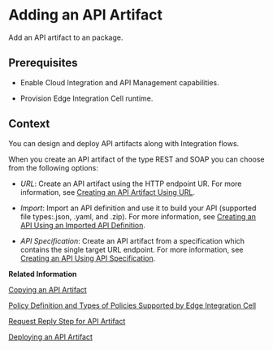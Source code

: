 <!-- loioc2fe62c32855435f8b64e0fd10c8507e -->

# Adding an API Artifact

Add an API artifact to an package.



<a name="loioc2fe62c32855435f8b64e0fd10c8507e__prereq_qtk_13k_qwb"/>

## Prerequisites

-   Enable Cloud Integration and API Management capabilities.

-   Provision Edge Integration Cell runtime.




## Context

You can design and deploy API artifacts along with Integration flows.

When you create an API artifact of the type REST and SOAP you can choose from the following options:

-   *URL*: Create an API artifact using the HTTP endpoint UR. For more information, see [Creating an API Artifact Using URL](creating-an-api-artifact-using-url-914f57e.md).

-   *Import*: Import an API definition and use it to build your API \(supported file types:.json, .yaml, and .zip\). For more information, see [Creating an API Using an Imported API Definition](creating-an-api-using-an-imported-api-definition-fb99a7d.md).

-   *API Specification*: Create an API artifact from a specification which contains the single target URL endpoint. For more information, see [Creating an API Using API Specification](creating-an-api-using-api-specification-39c2b30.md).


**Related Information**  


[Copying an API Artifact](copying-an-api-artifact-820c9e8.md "You may want to create a copy of an existing API artifact with all its configurations and policies intact. This can be useful when you want to create a similar API but with some modifications or variations. The copy feature allows you to quickly duplicate the API artifact and make the necessary changes without starting from scratch.You can create a duplicate of an API artifact by copying it within the same package or in a different integration package within the same Integration Suite subscription.")

[Policy Definition and Types of Policies Supported by Edge Integration Cell](policy-definition-and-types-of-policies-supported-by-edge-integration-cell-c744df5.md "You can define the behavior of an API by using policy steps.")

[Request Reply Step for API Artifact](request-reply-step-for-api-artifact-a0b3712.md "You can use this step to call an external receiver system in a synchronous step and get back a response.")

[Deploying an API Artifact](deploying-an-api-artifact-b70e7ec.md "After creating an API artifact, it is necessary to deploy it on the chosen runtime profile in order to make it executable and ready for use.")

